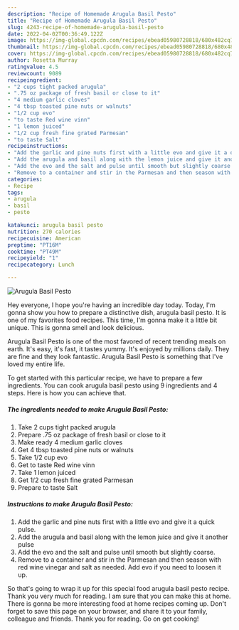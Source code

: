```yaml
---
description: "Recipe of Homemade Arugula Basil Pesto"
title: "Recipe of Homemade Arugula Basil Pesto"
slug: 4243-recipe-of-homemade-arugula-basil-pesto
date: 2022-04-02T00:36:49.122Z
image: https://img-global.cpcdn.com/recipes/ebead05980728818/680x482cq70/arugula-basil-pesto-recipe-main-photo.jpg
thumbnail: https://img-global.cpcdn.com/recipes/ebead05980728818/680x482cq70/arugula-basil-pesto-recipe-main-photo.jpg
cover: https://img-global.cpcdn.com/recipes/ebead05980728818/680x482cq70/arugula-basil-pesto-recipe-main-photo.jpg
author: Rosetta Murray
ratingvalue: 4.5
reviewcount: 9089
recipeingredient:
- "2 cups tight packed arugula"
- ".75 oz package of fresh basil or close to it"
- "4 medium garlic cloves"
- "4 tbsp toasted pine nuts or walnuts"
- "1/2 cup evo"
- "to taste Red wine vinn"
- "1 lemon juiced"
- "1/2 cup fresh fine grated Parmesan"
- "to taste Salt"
recipeinstructions:
- "Add the garlic and pine nuts first with a little evo and give it a quick pulse."
- "Add the arugula and basil along with the lemon juice and give it another pulse"
- "Add the evo and the salt and pulse until smooth but slightly coarse."
- "Remove to a container and stir in the Parmesan and then season with red wine vinegar and salt as needed. Add evo if you need to loosen it up."
categories:
- Recipe
tags:
- arugula
- basil
- pesto

katakunci: arugula basil pesto 
nutrition: 270 calories
recipecuisine: American
preptime: "PT16M"
cooktime: "PT49M"
recipeyield: "1"
recipecategory: Lunch

---
```



![Arugula Basil Pesto](https://img-global.cpcdn.com/recipes/ebead05980728818/680x482cq70/arugula-basil-pesto-recipe-main-photo.jpg)

Hey everyone, I hope you're having an incredible day today. Today, I'm gonna show you how to prepare a distinctive dish, arugula basil pesto. It is one of my favorites food recipes. This time, I'm gonna make it a little bit unique. This is gonna smell and look delicious.



Arugula Basil Pesto is one of the most favored of recent trending meals on earth. It's easy, it's fast, it tastes yummy. It's enjoyed by millions daily. They are fine and they look fantastic. Arugula Basil Pesto is something that I've loved my entire life.


To get started with this particular recipe, we have to prepare a few ingredients. You can cook arugula basil pesto using 9 ingredients and 4 steps. Here is how you can achieve that.

<!--inarticleads1-->

##### The ingredients needed to make Arugula Basil Pesto:

1. Take 2 cups tight packed arugula
1. Prepare .75 oz package of fresh basil or close to it
1. Make ready 4 medium garlic cloves
1. Get 4 tbsp toasted pine nuts or walnuts
1. Take 1/2 cup evo
1. Get to taste Red wine vinn
1. Take 1 lemon juiced
1. Get 1/2 cup fresh fine grated Parmesan
1. Prepare to taste Salt




<!--inarticleads2-->

##### Instructions to make Arugula Basil Pesto:

1. Add the garlic and pine nuts first with a little evo and give it a quick pulse.
1. Add the arugula and basil along with the lemon juice and give it another pulse
1. Add the evo and the salt and pulse until smooth but slightly coarse.
1. Remove to a container and stir in the Parmesan and then season with red wine vinegar and salt as needed. Add evo if you need to loosen it up.




So that's going to wrap it up for this special food arugula basil pesto recipe. Thank you very much for reading. I am sure that you can make this at home. There is gonna be more interesting food at home recipes coming up. Don't forget to save this page on your browser, and share it to your family, colleague and friends. Thank you for reading. Go on get cooking!
